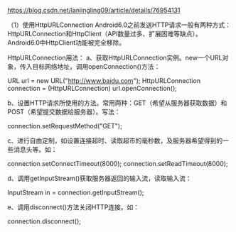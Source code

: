 https://blog.csdn.net/lanjingling09/article/details/76954131

（1）使用HttpURLConnection
Android6.0之前发送HTTP请求一般有两种方式：HttpURLConnection和HttpClient（API数量过多、扩展困难等缺点）。Android6.0中HttpClient功能被完全移除。


HttpURLConnection用法： 
a、获取HttpURLConnection实例。new一个URL对象，传入目标网络地址，调用openConnection()方法：

URL url = new URL("http://www.baidu.com");
HttpURLConnection connection = (HttpURLConnection) url.openConnection();

b、设置HTTP请求所使用的方法。常用两种：GET（希望从服务器获取数据）和POST（希望提交数据给服务器）。写法：

connection.setRequestMethod("GET");

c、进行自由定制，如设置连接超时、读取超市的毫秒数，及服务器希望得到的一些消息头等。如：

connection.setConnectTimeout(8000);
connection.setReadTimeout(8000);

d、调用getInputStream()获取服务器返回的输入流，读取输入流：

InputStream in = connection.getInputStream();

e、调用disconnect()方法关闭HTTP连接。如：

connection.disconnect();

